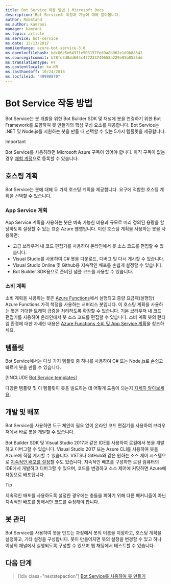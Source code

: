 ```yaml
---
title: Bot Service 작동 방법 | Microsoft Docs
description: Bot Service의 특징과 기능에 대해 알아봅니다.
author: RobStand
ms.author: kamrani
manager: kamrani
ms.topic: article
ms.service: bot-service
ms.date: 12/13/2017
monikerRange: azure-bot-service-3.0
ms.openlocfilehash: bdc86e5e64971e503157fe69a8b962e1d9b88542
ms.sourcegitcommit: b78fe3d8dd604c4f7233740658a229e85b8535dd
ms.translationtype: HT
ms.contentlocale: ko-KR
ms.lasthandoff: 10/24/2018
ms.locfileid: "49998870"
---
```

# <a name="how-bot-service-works"></a>Bot Service 작동 방법

Bot Service는 봇 개발을 위한 Bot Builder SDK 및 채널에 봇을 연결하기 위한 Bot Framework를 포함하여 봇 만들기의 핵심 구성 요소를 제공합니다. Bot Service는 .NET 및 Node.js를 지원하는 봇을 만들 때 선택할 수 있는 5가지 템플릿을 제공합니다.

> [!IMPORTANT]
> Bot Service를 사용하려면 Microsoft Azure 구독이 있어야 합니다. 아직 구독이 없는 경우 <a href="https://azure.microsoft.com/en-us/free/" target="_blank">체험 계정</a>으로 등록할 수 있습니다.

## <a name="hosting-plans"></a>호스팅 계획
Bot Service는 봇에 대해 두 가지 호스팅 계획을 제공합니다. 요구에 적합한 호스팅 계획을 선택할 수 있습니다.

### <a name="app-service-plan"></a>App Service 계획

App Service 계획을 사용하는 봇은 예측 가능한 비용과 규모로 미리 정의된 용량을 할당하도록 설정할 수 있는 표준 Azure 웹앱입니다. 이런 호스팅 계획을 사용하는 봇을 사용하면:

* 고급 브라우저 내 코드 편집기를 사용하여 온라인에서 봇 소스 코드를 편집할 수 있습니다.
* Visual Studio를 사용하여 C# 봇을 다운로드, 디버그 및 다시 게시할 수 있습니다.
* Visual Studio Online 및 Github용 지속적인 배포를 손쉽게 설정할 수 있습니다.
* Bot Builder SDK용으로 준비된 샘플 코드를 사용할 수 있습니다.

### <a name="consumption-plan"></a>소비 계획
소비 계획을 사용하는 봇은 <a href="http://go.microsoft.com/fwlink/?linkID=747839" target="_blank">Azure Functions</a>에서 실행되고 종량 요금제(실행당) Azure Functions 가격 책정을 사용하는 서버리스 봇입니다. 이 호스팅 계획을 사용하는 봇은 거대한 트래픽 급증을 처리하도록 확장할 수 있습니다. 기본 브라우저 내 코드 편집기를 사용하여 온라인에서 봇 소스 코드를 편집할 수 있습니다. 소비 계획 봇의 런타임 환경에 대한 자세한 내용은 <a target='_blank' href='/azure/azure-functions/functions-scale'>Azure Functions 소비 및 App Service 계획</a>을 참조하세요.

## <a name="templates"></a>템플릿

Bot Service에서는 다섯 가지 템플릿 중 하나를 사용하여 C# 또는 Node.js로 손쉽고 빠르게 봇을 만들 수 있습니다.

[!INCLUDE [Bot Service templates](~/includes/snippet-abs-templates.md)]

다양한 템플릿 및 이 템플릿이 봇을 빌드하는 데 어떻게 도움이 되는지 [자세히 알아보세요](bot-service-concept-templates.md).

## <a name="develop-and-deploy"></a>개발 및 배포

Bot Service를 사용하면 도구 체인이 필요 없이 온라인 코드 편집기를 사용하여 브라우저에서 바로 봇을 개발할 수 있습니다. 

Bot Builder SDK 및 Visual Studio 2017과 같은 IDE를 사용하여 로컬에서 봇을 개발하고 디버그할 수 있습니다. Visual Studio 2017 또는 Azure CLI를 사용하여 봇을 Azure에 직접 게시할 수 있습니다. VSTS나 GitHub와 같은 원하는 소스 제어 시스템으로 [지속적인 배포를 설정](bot-service-continuous-deployment.md)할 수도 있습니다. 지속적인 배포를 구성하면 로컬 컴퓨터의 IDE에서 개발하고 디버그할 수 있으며, 코드를 변경하고 소스 제어에 커밋하면 Azure에 자동으로 배포됩니다.  

> [!TIP]
> 지속적인 배포를 사용하도록 설정한 경우에는 충돌을 피하기 위해 다른 메커니즘이 아닌 지속적인 배포를 통해서만 코드를 수정해야 합니다.

## <a name="manage-your-bot"></a>봇 관리 

Bot Service를 사용하여 봇을 만드는 과정에서 봇의 이름을 지정하고, 호스팅 계획을 설정하고, 기타 설정을 구성합니다. 봇이 만들어지면 봇의 설정을 변경할 수 있고 하나 이상의 채널에서 실행되도록 구성할 수 있으며 웹 채팅에서 테스트할 수 있습니다. 

## <a name="next-steps"></a>다음 단계

> [!div class="nextstepaction"]
> [Bot Service를 사용하여 봇 만들기](bot-service-quickstart.md)
